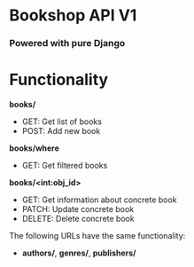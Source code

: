 # Bookshop API V1

### Powered with pure Django

# Functionality

**books/**

- GET: Get list of books
- POST: Add new book

**books/where**

- GET: Get filtered books

**books/\<int:obj_id>**

- GET: Get information about concrete book
- PATCH: Update concrete book
- DELETE: Delete concrete book

The following URLs have the same functionality:

- **authors/**, **genres/**, **publishers/**